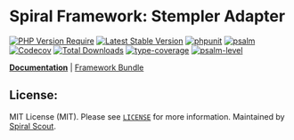 # Spiral Framework: Stempler Adapter

[![PHP Version Require](https://poser.pugx.org/spiral/stempler-bridge/require/php)](https://packagist.org/packages/spiral/stempler-bridge)
[![Latest Stable Version](https://poser.pugx.org/spiral/stempler-bridge/v/stable)](https://packagist.org/packages/spiral/stempler-bridge)
[![phpunit](https://github.com/spiral/stempler-bridge/actions/workflows/phpunit.yml/badge.svg)](https://github.com/spiral/stempler-bridge/actions)
[![psalm](https://github.com/spiral/stempler-bridge/actions/workflows/psalm.yml/badge.svg)](https://github.com/spiral/stempler-bridge/actions)
[![Codecov](https://codecov.io/gh/spiral/stempler-bridge/branch/master/graph/badge.svg)](https://codecov.io/gh/spiral/stempler-bridge/)
[![Total Downloads](https://poser.pugx.org/spiral/stempler-bridge/downloads)](https://packagist.org/packages/spiral/stempler-bridge)
[![type-coverage](https://shepherd.dev/github/spiral/stempler-bridge/coverage.svg)](https://shepherd.dev/github/spiral/stempler-bridge)
[![psalm-level](https://shepherd.dev/github/spiral/stempler-bridge/level.svg)](https://shepherd.dev/github/spiral/stempler-bridge)

<b>[Documentation](https://spiral.dev/docs/stempler-configuratio)</b> | [Framework Bundle](https://github.com/spiral/framework)

## License:

MIT License (MIT). Please see [`LICENSE`](./LICENSE) for more information. Maintained by [Spiral Scout](https://spiralscout.com).
